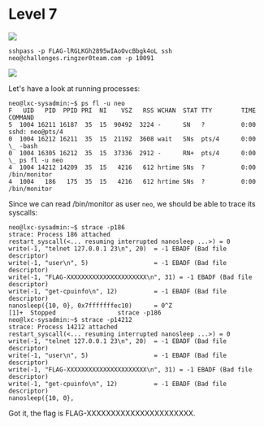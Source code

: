 # Level 7

![](https://i.imgur.com/erhxD3u.png)

```
sshpass -p FLAG-lRGLKGh2895wIAoOvcBbgk4oL ssh neo@challenges.ringzer0team.com -p 10091
```

![](https://i.imgur.com/9OmkFYJ.png)

Let's have a look at running processes:

```
neo@lxc-sysadmin:~$ ps fl -u neo
F   UID   PID  PPID PRI  NI    VSZ   RSS WCHAN  STAT TTY        TIME COMMAND
5  1004 16211 16187  35  15  90492  3224 -      SN   ?          0:00 sshd: neo@pts/4
0  1004 16212 16211  35  15  21192  3608 wait   SNs  pts/4      0:00  \_ -bash
0  1004 16305 16212  35  15  37336  2912 -      RN+  pts/4      0:00      \_ ps fl -u neo
4  1004 14212 14209  35  15   4216   612 hrtime SNs  ?          0:00 /bin/monitor
4  1004   186   175  35  15   4216   612 hrtime SNs  ?          0:00 /bin/monitor

```

Since we can read /bin/monitor as user `neo`, we should be able to trace its syscalls:

```
neo@lxc-sysadmin:~$ strace -p186
strace: Process 186 attached
restart_syscall(<... resuming interrupted nanosleep ...>) = 0
write(-1, "telnet 127.0.0.1 23\n", 20)  = -1 EBADF (Bad file descriptor)
write(-1, "user\n", 5)                  = -1 EBADF (Bad file descriptor)
write(-1, "FLAG-XXXXXXXXXXXXXXXXXXXXXX\n", 31) = -1 EBADF (Bad file descriptor)
write(-1, "get-cpuinfo\n", 12)          = -1 EBADF (Bad file descriptor)
nanosleep({10, 0}, 0x7fffffffec10)      = 0^Z
[1]+  Stopped                 strace -p186
neo@lxc-sysadmin:~$ strace -p14212
strace: Process 14212 attached
restart_syscall(<... resuming interrupted nanosleep ...>) = 0
write(-1, "telnet 127.0.0.1 23\n", 20)  = -1 EBADF (Bad file descriptor)
write(-1, "user\n", 5)                  = -1 EBADF (Bad file descriptor)
write(-1, "FLAG-XXXXXXXXXXXXXXXXXXXXXX\n", 31) = -1 EBADF (Bad file descriptor)
write(-1, "get-cpuinfo\n", 12)          = -1 EBADF (Bad file descriptor)
nanosleep({10, 0},
```

Got it, the flag is FLAG-XXXXXXXXXXXXXXXXXXXXXX.